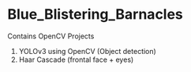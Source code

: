 # Blue_Blistering_Barnacles
Contains OpenCV Projects
1. YOLOv3 using OpenCV (Object detection)
2. Haar Cascade (frontal face + eyes)
